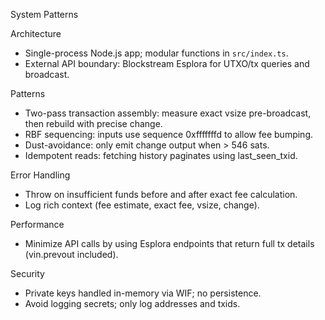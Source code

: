 System Patterns

Architecture
- Single-process Node.js app; modular functions in `src/index.ts`.
- External API boundary: Blockstream Esplora for UTXO/tx queries and broadcast.

Patterns
- Two-pass transaction assembly: measure exact vsize pre-broadcast, then rebuild with precise change.
- RBF sequencing: inputs use sequence 0xfffffffd to allow fee bumping.
- Dust-avoidance: only emit change output when > 546 sats.
- Idempotent reads: fetching history paginates using last_seen_txid.

Error Handling
- Throw on insufficient funds before and after exact fee calculation.
- Log rich context (fee estimate, exact fee, vsize, change).

Performance
- Minimize API calls by using Esplora endpoints that return full tx details (vin.prevout included).

Security
- Private keys handled in-memory via WIF; no persistence.
- Avoid logging secrets; only log addresses and txids.

